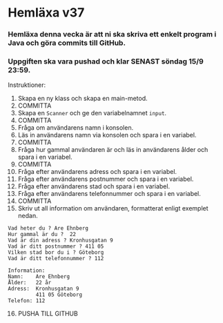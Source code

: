 # Hemläxa v37

### Hemläxa denna vecka är att ni ska skriva ett enkelt program i Java och göra commits till GitHub.
### Uppgiften ska vara pushad och klar SENAST söndag 15/9 23:59.

Instruktioner:
1. Skapa en ny klass och skapa en main-metod.
2. COMMITTA
3. Skapa en ```Scanner``` och ge den variabelnamnet ```input```.
4. COMMITTA
5. Fråga om användarens namn i konsolen.
6. Läs in användarens namn via konsolen och spara i en variabel.
7. COMMITTA
8. Fråga hur gammal användaren är och läs in användarens ålder och spara i en variabel.
9. COMMITTA
10. Fråga efter användarens adress och spara i en variabel.
11. Fråga efter användarens postnummer och spara i en variabel.
12. Fråga efter användarens stad och spara i en variabel.
13. Fråga efter användarens telefonnummer och spara i en variabel.
14. COMMITTA
15. Skriv ut all information om användaren, formatterat enligt exemplet nedan.
```
Vad heter du ? Are Ehnberg
Hur gammal är du ?  22
Vad är din adress ? Kronhusgatan 9
Vad är ditt postnummer ? 411 05
Vilken stad bor du i ? Göteborg
Vad är ditt telefonnummer ? 112

Information:
Namn:    Are Ehnberg   
Ålder:   22 år
Adress:  Kronhusgatan 9 
         411 05 Göteborg
Telefon: 112
```
16. PUSHA TILL GITHUB